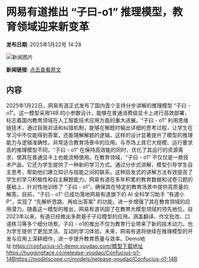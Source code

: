 # 网易有道推出 “子曰-o1” 推理模型，教育领域迎来新变革

**发布日期**: 2025年1月22号 14:28

![新闻图片](https://pic.chinaz.com/picmap/thumb/201908061644012785_0.jpg)

**新闻链接**: [点击查看原文](https://www.aibase.com/zh/news/14933)

## 内容

2025年1月22日，网易有道正式发布了国内首个支持分步讲解的推理模型 “子曰 - o1”。这一模型采用14B 的小参数设计，能够在普通消费级显卡上进行高效部署，标志着国内教育领域在人工智能技术应用方面的重大进展。“子曰 - o1” 利用思维链技术，通过自我对话和纠错机制，能够在解题时输出详细的思考过程，让学生在学习中不仅能得到答案，还能理解解题的逻辑。这样的设计显著提升了模型的推理能力与逻辑准确性，非常适合教育场景中的应用。与市场上其它大规模、运行要求高的推理模型不同，“子曰 - o1” 在保持高效能的同时，优化了其运行的资源需求，使其在普通显卡上也能流畅使用。在教育领域，“子曰 - o1” 不仅仅是一款技术产品，它还为学生提供了一种新的学习方式。通过分步式讲解，模型引导学生自主思考，帮助他们建立知识与技能之间的联系。这种启发式的讲解方法有效提高了学生的学习积极性和自主解题能力。网易有道在多年积累的教育数据和试卷习题的基础上，针对性地训练了 “子曰 - o1”，确保其在特定的教育场景中提供高质量的解答。目前，“子曰 - o1” 已成功落地网易有道旗下的 AI 全科学习助手 “有道小 P”，实现了 “先解析思路、再给出答案” 的功能，进一步增强了其在教育领域的应用潜力。随着这一模型的推出，网易有道巩固了在教育大模型领域的领先地位。自2023年以来，有道已经推出多款基于子曰模型的应用，涵盖翻译、作文批改、口语练习等多个细分场景。子曰 - o1的推出不仅为教育行业带来了新的技术动力，也为学生提供了更加灵活、互动的学习体验。未来，网易有道将继续在推理模型的开发与应用上深耕细作，进一步提升教育质量与效率。Demo地址:https://confucius-o1-demo.youdao.com/模型下载地址https://huggingface.co/netease-youdao/Confucius-o1-14Bhttps://modelscope.cn/models/netease-youdao/Confucius-o1-14B
